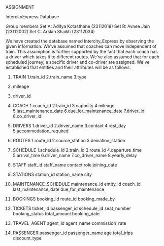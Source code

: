 ASSIGNMENT

IntercityExpress Database

Group members
Set A: Aditya Kotasthane (23112018)
Set B: Avnee Jain (23112002)
Set C: Arslan Shaikh (23112034)

We have created the database named Intercity_Express by observing the given information. We've assumed that coaches can move independent of train. This assumption is further supported by the fact that each coach has a driver which takes it to different routes. We've also assumed  that for each scheduled journey, a specific driver and co-driver are assigned. We've established that entities and their attributes will be as follows:


1. TRAIN
   1.train_id
   2.train_name
   3.type
  4. mileage
  5. driver_id

2. COACH
   1.coach_id
   2.train_id
   3.capacity
   4.mileage
   5.last_maintenance_date
   6.due_for_maintenance_date
   7.driver_id
   8.co_driver_id

3. DRIVERS
   1.driver_id
   2.driver_name
   3.contact
   4.rest_day
   5.accommodation_required

4. ROUTES
   1.route_id
   2.source_station
   3.deination_station

5. SCHEDULE
   1.schedule_id
   2.train_id
   3.route_id
   4.departure_time
   5.arrival_time
   6.driver_name
   7.co_driver_name
   8.yearly_delay

6. STAFF
   staff_id
   staff_name
   contact
   role
   joining_date

7. STATIONS
   station_id
   station_name
   city

8. MAINTENANCE_SCHEDULE
   maintenance_id
   entity_id
   coach_id
   last_maintenance_date
   due_for_maintenance

9. BOOKINGS
   booking_id
   route_id
   booking_made_by

10. TICKETS
    ticket_id
    passenger_id
    schedule_id
    seat_number
    booking_status
    total_amount
    booking_date

11. TRAVEL_AGENT
    agent_id
    agent_name
    commission_rate

12. PASSENGER
    passenger_id
    passenger_name
    age
    total_trips
    discount_type


